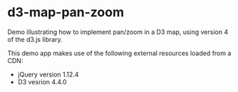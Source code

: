 # d3-map-pan-zoom
Demo illustrating how to implement pan/zoom in a D3 map, using version 4 of the d3.js library.

This demo app makes use of the following external resources loaded from a CDN:
* jQuery version 1.12.4
* D3 vesrion 4.4.0

